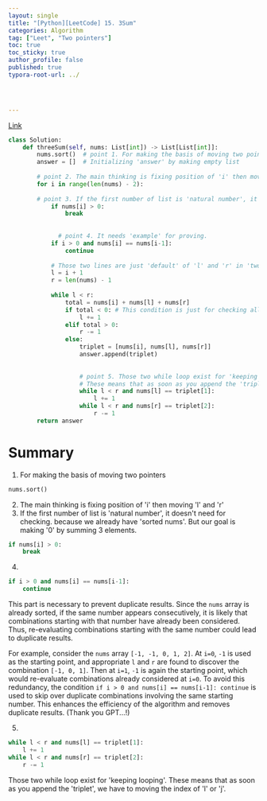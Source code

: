 ```yaml
---
layout: single
title: "[Python][LeetCode] 15. 3Sum"
categories: Algorithm
tag: ["Leet", "Two pointers"]
toc: true
toc_sticky: true
author_profile: false
published: true
typora-root-url: ../




---
```


[Link](https://leetcode.com/problems/3sum/description/)

```python
class Solution:
    def threeSum(self, nums: List[int]) -> List[List[int]]:
        nums.sort()  # point 1. For making the basis of moving two pointers
        answer = []  # Initializing 'answer' by making empty list
        
        # point 2. The main thinking is fixing position of 'i' then moving 'l' and 'r'
        for i in range(len(nums) - 2):  
          
        # point 3. If the first number of list is 'natural number', it doesn't need for checking. because we already have 'sorted nums'. But our goal is making '0' by summing 3 elements.
            if nums[i] > 0:
                break  
              
              
              # point 4. It needs 'example' for proving.
            if i > 0 and nums[i] == nums[i-1]:
                continue  
            
            # Those two lines are just 'default' of 'l' and 'r' in 'two pointer' problem
            l = i + 1  
            r = len(nums) - 1 
            
            while l < r:  
                total = nums[i] + nums[l] + nums[r]  
                if total < 0: # This condition is just for checking all the elements. So I guess that the contents of condition is not important
                    l += 1 
                elif total > 0:
                    r -= 1  
                else:
                    triplet = [nums[i], nums[l], nums[r]]  
                    answer.append(triplet)  
                    
                    
                    # point 5. Those two while loop exist for 'keeping looping'
                    # These means that as soon as you append the 'triplet', we have to moving the index of 'l' or 'j'.
                    while l < r and nums[l] == triplet[1]:
                        l += 1  
                    while l < r and nums[r] == triplet[2]:
                        r -= 1  
        return answer  

```

# Summary

1. For making the basis of moving two pointers

```python
nums.sort() 
```

2. The main thinking is fixing position of 'i' then moving 'l' and 'r'
3. If the first number of list is 'natural number', it doesn't need for checking. because we already have 'sorted nums'. But our goal is making '0' by summing 3 elements.

```python
if nums[i] > 0:
    break  
```

4. 

```python
if i > 0 and nums[i] == nums[i-1]:
    continue  
```

This part is necessary to prevent duplicate results. Since the `nums` array is already sorted, if the same number appears consecutively, it is likely that combinations starting with that number have already been considered. Thus, re-evaluating combinations starting with the same number could lead to duplicate results.

For example, consider the `nums` array `[-1, -1, 0, 1, 2]`. At `i=0`, `-1` is used as the starting point, and appropriate `l` and `r` are found to discover the combination `[-1, 0, 1]`. Then at `i=1`, `-1` is again the starting point, which would re-evaluate combinations already considered at `i=0`. To avoid this redundancy, the condition `if i > 0 and nums[i] == nums[i-1]: continue` is used to skip over duplicate combinations involving the same starting number. This enhances the efficiency of the algorithm and removes duplicate results. (Thank you GPT...!)

5. 

```python
while l < r and nums[l] == triplet[1]:
    l += 1  
while l < r and nums[r] == triplet[2]:
    r -= 1  
```

Those two while loop exist for 'keeping looping'. These means that as soon as you append the 'triplet', we have to moving the index of 'l' or 'j'.

